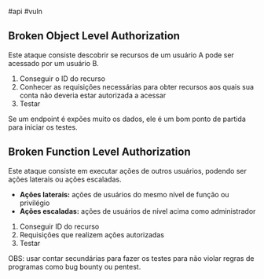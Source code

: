 #api #vuln
## Broken Object Level Authorization

Este ataque consiste descobrir se recursos de um usuário A pode ser acessado por um usuário B. 

1. Conseguir o ID do recurso
2. Conhecer as requisições necessárias para obter recursos aos quais sua conta não deveria estar autorizada a acessar
3. Testar

Se um endpoint é expões muito os dados, ele é um bom ponto de partida para iniciar os testes.
## Broken Function Level Authorization

Este ataque consiste em executar ações de outros usuários, podendo ser ações laterais ou ações escaladas.
- **Ações laterais:** ações de usuários do mesmo nível de função ou privilégio
- **Ações escaladas:** ações de usuários de nível acima como administrador

1. Conseguir ID do recurso
2. Requisições que realizem ações autorizadas
3. Testar

OBS: usar contar secundárias para fazer os testes para não violar regras de programas como bug bounty ou pentest.

